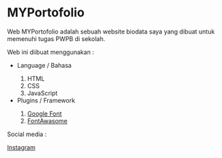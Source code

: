 # MYPortofolio
<p>Web MYPortofolio adalah sebuah website biodata saya yang dibuat untuk memenuhi tugas PWPB di sekolah.</p>
<p>Web ini diibuat menggunakan : <p>
<p>
  <ul>
    <li>Language / Bahasa</li>
    <ol type="1">
      <li>HTML</li>
      <li>CSS</li>
      <li>JavaScript</li>
    </ol>
    <li>Plugins / Framework</li>
    <ol type="1">
      <li>
        <a href="https://fonts.google.com/">Google Font</a>
      </li>
      <li>
        <a href="https://fontawesome.com/">FontAwasome</a>
      </li>
    </ol>
  </ul>
</p>

<p>Social media :</p>
<p>
  <a href="https://instagram.com/ajnrji_">Instagram</a>
</p>
